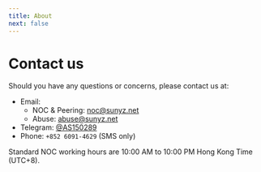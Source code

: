 ```yaml
---
title: About
next: false
---
```


# Contact us

Should you have any questions or concerns, please contact us at:

- Email:
    - NOC & Peering: noc@sunyz.net
    - Abuse: abuse@sunyz.net
- Telegram: [@AS150289](http://t.me/AS150289)
- Phone: `+852 6091-4629` (SMS only)

Standard NOC working hours are 10:00 AM to 10:00 PM Hong Kong Time (UTC+8).